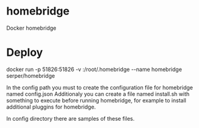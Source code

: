 # homebridge
Docker homebridge

# Deploy
docker run -p 51826:51826 -v <path to config>:/root/.homebridge --name homebridge serper/homebridge

In the config path you must to create the configuration file for homebridge named config.json
Additionaly you can create a file named install.sh with something to execute before running homebridge, for example to install additional pluggins for homebridge.

In config directory there are samples of these files.
